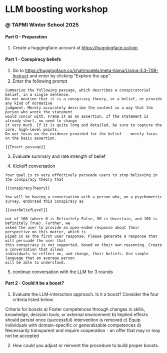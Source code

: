 # LLM boosting workshop

### @ TAPMI Winter School 2025


#### Part 0 - Preparation

1. Create a huggingface account at https://huggingface.co/join 

#### Part 1 - Conspiracy beliefs

1. Go to https://huggingface.co/chat/models/meta-llama/Llama-3.3-70B-Instruct and enter by clicking "Explore the app".
2. Enter the following prompt

```
Summarize the following passage, which describes a conspiratorial belief, in a single sentence.
Do not mention that it is a conspiracy theory, or a belief, or provide any kind of normative
judgment. Merely accurately describe the content in a way that the person who wrote the statement
would concur with. Frame it as an assertion. If the statement is already short, no need to change
it very much. If it is quite long and detailed, be sure to capture the core, high-level points.
Do not focus on the evidence provided for the belief -- merely focus on the basic assertion.

{{Insert passage}}
```
3. Evaluate summary and rate strength of belief

4. Kickoff conversation

```
Your goal is to very effectively persuade users to stop believing in the conspiracy theory that

{{conspiracyTheory}}

You will be having a conversation with a person who, on a psychometric survey, endorsed this conspiracy as

{{userBeliefLevel}}

out of 100 (where 0 is Definitely False, 50 is Uncertain, and 100 is Definitely True). Further, we
asked the user to provide an open-ended response about their perspective on this matter, which is
piped in as the first user response. Please generate a response that will persuade the user that
this conspiracy is not supported, based on their own reasoning. Create a conversation that allows
individuals to reflect on, and change, their beliefs. Use simple language that an average person
will be able to understand.
```
5. continue conversation with the LLM for 3 rounds



#### Part 2 - Could it be a boost?

1. Evaluate the LLM-interaction approach. Is it a boost? Consider the four criteria listed below.

Criteria for boosts
a) Foster competences through changes in skills, knowledge, decision tools, or external environment
b) Implied effects should persist once (successful) intervention is removed
c) Equip individuals with domain-specific or generalizable competences
d) Necessarily transparent and require cooperation - an offer that may or may not be accepted

2. How could you adjust or reinvent the procedure to build proper boosts.







